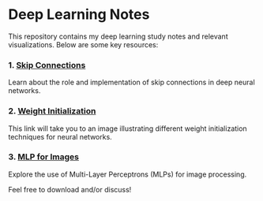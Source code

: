 # Deep Learning Notes

This repository contains my deep learning study notes and relevant visualizations. Below are some key resources:

### 1. **[Skip Connections](https://github.com/bishram-acharya/Deep-Learning-Notes/blob/main/Skip%20Connections.png)**
Learn about the role and implementation of skip connections in deep neural networks.

### 2. **[Weight Initialization](https://github.com/bishram-acharya/Deep-Learning-Notes/blob/main/Weight_initialization.png)**
This link will take you to an image illustrating different weight initialization techniques for neural networks.

### 3. **[MLP for Images](https://github.com/bishram-acharya/Deep-Learning-Notes/blob/main/mlp_for_images.png)**
Explore the use of Multi-Layer Perceptrons (MLPs) for image processing.

Feel free to download and/or discuss!
